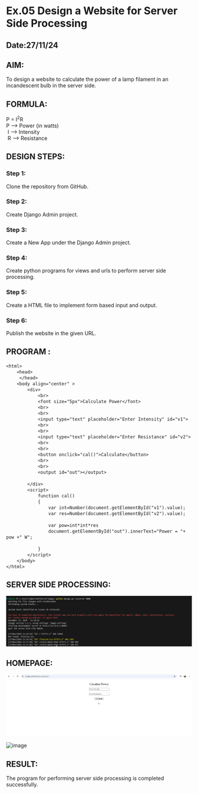 # Ex.05 Design a Website for Server Side Processing
## Date:27/11/24

## AIM:
 To design a website to calculate the power of a lamp filament in an incandescent bulb in the server side. 


## FORMULA:
P = I<sup>2</sup>R
<br> P --> Power (in watts)
<br> I --> Intensity
<br> R --> Resistance

## DESIGN STEPS:

### Step 1:
Clone the repository from GitHub.

### Step 2:
Create Django Admin project.

### Step 3:
Create a New App under the Django Admin project.

### Step 4:
Create python programs for views and urls to perform server side processing.

### Step 5:
Create a HTML file to implement form based input and output.

### Step 6:
Publish the website in the given URL.

## PROGRAM :
```
<html>
    <head>
     </head>
    <body align="center" >
        <div>
            <br>
            <font size="5px">Calculate Power</font>
            <br>
            <br>
            <input type="text" placeholder="Enter Intensity" id="v1">
            <br>
            <br>
            <input type="text" placeholder="Enter Resistance" id="v2">
            <br>
            <br>
            <button onclick="cal()">Calculate</button>
            <br>
            <br>
            <output id="out"></output>

        </div>
        <script>
            function cal()
            {
                var int=Number(document.getElementById("v1").value);
                var res=Number(document.getElementById("v2").value);

                var pow=int*int*res
                document.getElementById("out").innerText="Power = "+ pow +" W";

            }
        </script>
    </body>
</html>
```


## SERVER SIDE PROCESSING:

![alt text](<Screenshot 2024-11-27 113915.png>)

## HOMEPAGE:

![alt text](<Screenshot 2024-11-27 113800.png>)


![image](https://github.com/user-attachments/assets/70345225-e4fe-4991-b554-ee9fa2ad3127)



## RESULT:
The program for performing server side processing is completed successfully.
